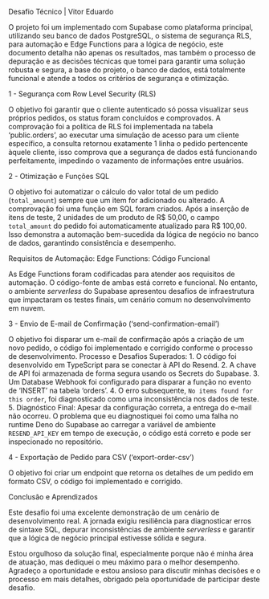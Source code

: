 Desafio Técnico | Vitor Eduardo

O projeto foi um implementado com Supabase como plataforma principal, utilizando seu banco de dados PostgreSQL, o sistema de segurança RLS, para automação e Edge Functions para a lógica de negócio, este documento detalha não apenas os resultados, mas também o processo de depuração e as decisões técnicas que tomei para garantir uma solução robusta e segura, a base do projeto, o banco de dados, está totalmente funcional e atende a todos os critérios de segurança e otimização.

1 - Segurança com Row Level Security (RLS)

O objetivo foi garantir que o cliente autenticado só possa visualizar seus próprios pedidos, os status foram concluídos e comprovados. A comprovação foi a política de RLS foi implementada na tabela ‘public.orders’, ao executar uma simulação de acesso para um cliente específico, a consulta retornou exatamente 1 linha o pedido pertencente àquele cliente, isso comprova que a segurança de dados está funcionando perfeitamente, impedindo o vazamento de informações entre usuários.

2 - Otimização e Funções SQL

O objetivo foi automatizar o cálculo do valor total de um pedido (`total_amount`) sempre que um item for adicionado ou alterado. A comprovação foi uma função em SQL foram criados. Após a inserção de itens de teste, 2 unidades de um produto de R$ 50,00, o campo `total_amount` do pedido foi automaticamente atualizado para R$ 100,00. Isso demonstra a automação bem-sucedida da lógica de negócio no banco de dados, garantindo consistência e desempenho.

 Requisitos de Automação: Edge Functions: Código Funcional

As Edge Functions foram codificadas para atender aos requisitos de automação. O código-fonte de ambas está correto e funcional. No entanto, o ambiente *serverless* do Supabase apresentou desafios de infraestrutura que impactaram os testes finais, um cenário comum no desenvolvimento em nuvem.

3 - Envio de E-mail de Confirmação (‘send-confirmation-email’)

O objetivo foi disparar um e-mail de confirmação após a criação de um novo pedido, o código foi implementado e corrigido conforme o processo de desenvolvimento.
Processo e Desafios Superados:
    1.  O código foi desenvolvido em TypeScript para se conectar à API do Resend.
    2.  A chave de API foi armazenada de forma segura usando os Secrets do Supabase.
    3.  Um Database Webhook foi configurado para disparar a função no evento de ‘INSERT’ na tabela ‘orders’.
    4.  O erro subsequente, `No items found for this order`, foi diagnosticado como uma inconsistência nos dados de teste.
    5.  Diagnóstico Final: Apesar da configuração correta, a entrega do e-mail não ocorreu. O problema que eu diagnostiquei foi como uma falha no runtime Deno do Supabase ao carregar a variável de ambiente `RESEND_API_KEY` em tempo de execução, o código está correto e pode ser inspecionado no repositório.

4 - Exportação de Pedido para CSV (‘export-order-csv’)

O objetivo foi criar um endpoint que retorna os detalhes de um pedido em formato CSV, o código foi implementado e corrigido.

Conclusão e Aprendizados

Este desafio foi uma excelente demonstração de um cenário de desenvolvimento real. A jornada exigiu resiliência para diagnosticar erros de sintaxe SQL, depurar inconsistências de ambiente *serverless* e garantir que a lógica de negócio principal estivesse sólida e segura.
 
Estou orgulhoso da solução final, especialmente porque não é minha área de atuação, mas dediquei o meu máximo para o melhor desempenho. Agradeço a oportunidade e estou ansioso para discutir minhas decisões e o processo em mais detalhes, obrigado pela oportunidade de participar deste desafio.
